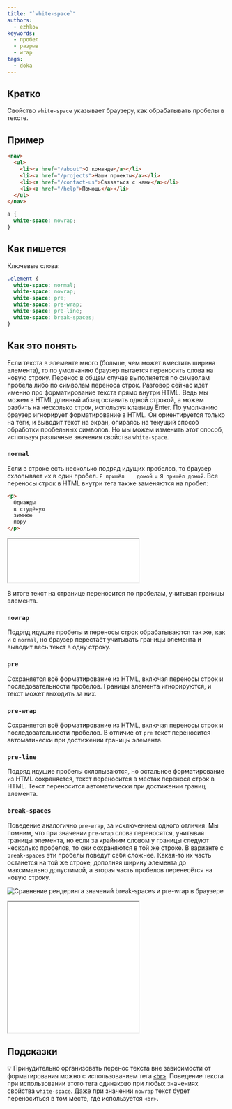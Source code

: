 ```yaml
---
title: "`white-space`"
authors:
  - ezhkov
keywords:
  - пробел
  - разрыв
  - wrap
tags:
  - doka
---
```


## Кратко

Свойство `white-space` указывает браузеру, как обрабатывать пробелы в тексте.

## Пример

```html
<nav>
  <ul>
    <li><a href="/about">О команде</a></li>
    <li><a href="/projects">Наши проекты</a></li>
    <li><a href="/contact-us">Связаться с нами</a></li>
    <li><a href="/help">Помощь</a></li>
  </ul>
</nav>
```

```css
a {
  white-space: nowrap;
}
```

## Как пишется

Ключевые слова:

```css
.element {
  white-space: normal;
  white-space: nowrap;
  white-space: pre;
  white-space: pre-wrap;
  white-space: pre-line;
  white-space: break-spaces;
}
```

## Как это понять

Если текста в элементе много (больше, чем может вместить ширина элемента), то по умолчанию браузер пытается переносить слова на новую строку. Перенос в общем случае выполняется по символам пробела либо по символам переноса строк. Разговор сейчас идёт именно про форматирование текста прямо внутри HTML. Ведь мы можем в HTML длинный абзац оставить одной строкой, а можем разбить на несколько строк, используя клавишу Enter. По умолчанию браузер игнорирует форматирование в HTML. Он ориентируется только на теги, и выводит текст на экран, опираясь на текущий способ обработки пробельных символов. Но мы можем изменить этот способ, используя различные значения свойства `white-space`.

### `normal`

Если в строке есть несколько подряд идущих пробелов, то браузер схлопывает их в один пробел. `Я пришёл    домой` = `Я пришёл домой`. Все переносы строк в HTML внутри тега также заменяются на пробел:

```html
<p>
  Однажды
  в студёную
  зимнюю
  пору
</p>
```

<iframe title="Пробелы внутри абзаца схлопываются в один" src="demos/no-white-space/" height="100"></iframe>

В итоге текст на странице переносится по пробелам, учитывая границы элемента.

### `nowrap`

Подряд идущие пробелы и переносы строк обрабатываются так же, как и с `normal`, но браузер перестаёт учитывать границы элемента и выводит весь текст в одну строку.

### `pre`

Сохраняется всё форматирование из HTML, включая переносы строк и последовательности пробелов. Границы элемента игнорируются, и текст может выходить за них.

### `pre-wrap`

Сохраняется всё форматирование из HTML, включая переносы строк и последовательности пробелов. В отличие от `pre` текст переносится автоматически при достижении границы элемента.

### `pre-line`

Подряд идущие пробелы схлопываются, но остальное форматирование из HTML сохраняется, текст переносится в местах переноса строк в HTML. Текст переносится автоматически при достижении границ элемента.

### `break-spaces`

Поведение аналогично `pre-wrap`, за исключением одного отличия. Мы помним, что при значении `pre-wrap` слова переносятся, учитывая границы элемента, но если за крайним словом у границы следуют несколько пробелов, то они сохраняются в той же строке. В варианте с `break-spaces` эти пробелы поведут себя сложнее. Какая-то их часть останется на той же строке, дополняя ширину элемента до максимально допустимой, а вторая часть пробелов перенесётся на новую строку.

![Сравнение рендеринга значений break-spaces и pre-wrap в браузере](images/white-space.png)

<iframe title="Сравнение разных значений" src="demos/every/" height="300"></iframe>

## Подсказки

💡 Принудительно организовать перенос текста вне зависимости от форматирования можно с использованием тега [`<br>`](/html/br/). Поведение текста при использовании этого тега одинаково при любых значениях свойства `white-space`. Даже при значении `nowrap` текст будет переноситься в том месте, где используется `<br>`.
